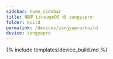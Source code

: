 ```yaml
---
sidebar: home_sidebar
title: 编译 LineageOS 给 zangyapro
folder: build
permalink: /devices/zangyapro/build
device: zangyapro
---
```

{% include templates/device_build.md %}
